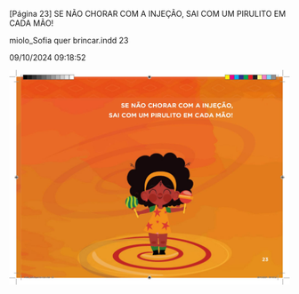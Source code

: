 [Página 23]
SE NÃO CHORAR COM A INJEÇÃO,
SAI COM UM PIRULITO EM CADA MÃO!


miolo_Sofia quer brincar.indd 23

09/10/2024 09:18:52

![23](./img/page_0023.jpg)
